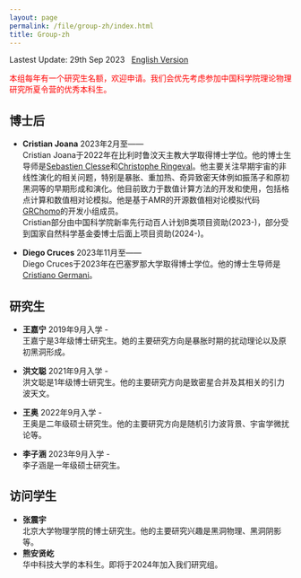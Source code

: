 ```yaml
---
layout: page
permalink: /file/group-zh/index.html
title: Group-zh
---
```


Lastest Update: 29th Sep 2023   [English Version](https://stonepi.github.io/group/)

<span style="color:red;">本组每年有一个研究生名额，欢迎申请。我们会优先考虑参加中国科学院理论物理研究所夏令营的优秀本科生。</span>

## 博士后

- **Cristian Joana** 2023年2月至—— <br>Cristian Joana于2022年在比利时鲁汶天主教大学取得博士学位。他的博士生导师是[Sebastien Clesse](https://sebclesse.wixsite.com/clesse)和[Christophe Ringeval](http://cp3.irmp.ucl.ac.be/~ringeval/)。他主要关注早期宇宙的非线性演化的相关问题，特别是暴胀、重加热、奇异致密天体例如振荡子和原初黑洞等的早期形成和演化。他目前致力于数值计算方法的开发和使用，包括格点计算和数值相对论模拟。他是基于AMR的开源数值相对论模拟代码[GRChomo](https://www.grchombo.org/)的开发小组成员。<br>Cristian部分由中国科学院新率先行动百人计划B类项目资助(2023-)，部分受到国家自然科学基金委博士后面上项目资助(2024-)。

- **Diego Cruces** 2023年11月至—— <br>Diego Cruces于2023年在巴塞罗那大学取得博士学位。他的博士生导师是[Cristiano Germani](https://icc.ub.edu/people/379)。

## 研究生

- **王嘉宁** 2019年9月入学 - <br>王嘉宁是3年级博士研究生。她的主要研究方向是暴胀时期的扰动理论以及原初黑洞形成。

- **洪文聪** 2021年9月入学 -  <br>洪文聪是1年级博士研究生。他的主要研究方向是致密星合并及其相关的引力波天文。

- **王奥** 2022年9月入学 -  <br>王奥是二年级硕士研究生。他的主要研究方向是随机引力波背景、宇宙学微扰论等。

- **李子涵** 2023年9月入学 -  <br>李子涵是一年级硕士研究生。

## 访问学生

- **张震宇**  <br>北京大学物理学院的博士研究生。他的主要研究兴趣是黑洞物理、黑洞阴影等。
- **熊安贤屹**<br>华中科技大学的本科生。即将于2024年加入我们研究组。
